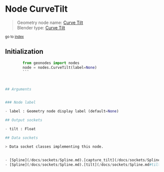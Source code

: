 
# Node CurveTilt

> Geometry node name: [Curve Tilt](https://docs.blender.org/manual/en/latest/modeling/geometry_nodes/curve/curve_tilt.html)<br>
  Blender type: [Curve Tilt](https://docs.blender.org/api/current/bpy.types.GeometryNodeInputCurveTilt.html)
  
<sub>go to [index](/docs/index.md)</sub>

## Initialization

```python
        from geonodes import nodes
        node = nodes.CurveTilt(label=None)
        ```



## Arguments


### Node label

- label : Geometry node display label (default=None)

## Output sockets

- tilt : Float

## Data sockets

> Data socket classes implementing this node.
  
  
- [Spline](/docs/sockets/Spline.md).[capture_tilt](/docs/sockets/Spline.md#capture_tilt) : Capture attribute
- [Spline](/docs/sockets/Spline.md).[tilt](/docs/sockets/Spline.md#tilt) : Attribute
  
